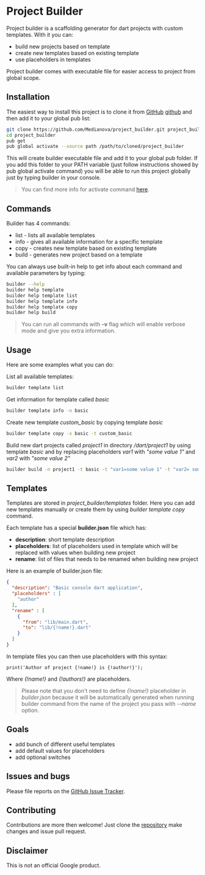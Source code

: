 # Project Builder

Project builder is a scaffolding generator for dart projects with custom templates. With it you can:

- build new projects based on template
- create new templates based on existing template
- use placeholders in templates

Project builder comes with executable file for easier access to project from global scope.

## Installation

The easiest way to install this project is to clone it from [GitHub] [github] and then add it to your global pub list:

```sh
git clone https://github.com/Medianova/project_builder.git project_builder
cd project_builder
pub get
pub global activate --source path /path/to/cloned/project_builder
```

This will create builder executable file and add it to your global pub folder. If you add this folder to your PATH variable (just follow instructions showed by pub global activate command) you will be able to run this project globally just by typing builder in your console.

> You can find more info for activate command [here][pubActivate].

## Commands

Builder has 4 commands:

- list - lists all available templates
- info - gives all available information for a specific template
- copy - creates new template based on existing template
- build - generates new project based on a template

You can always use built-in help to get info about each command and available parameters by typing:

```sh
builder --help
builder help template
builder help template list
builder help template info
builder help template copy
builder help build
```

> You can run all commands with **-v** flag which will enable verbose mode and give you extra information.

## Usage

Here are some examples what you can do:

List all available templates:
```sh
builder template list
```

Get information for template called *basic*
```sh
builder template info -n basic
```

Create new template *custom_basic* by copying template *basic*
```sh
builder template copy -s basic -t custom_basic
```

Build new dart projects called *project1* in directory */dart/project1* by using template *basic* and by replacing placeholders *var1* with *"some value 1"* and *var2* with *"some value 2"*
```sh
builder build -n project1 -t basic -t "var1=some value 1" -t "var2= some value 2" -d "/dart/"
```

## Templates

Templates are stored in *project_builder/templates* folder. Here you can add new templates manually or create them by using *builder template copy* command.

Each template has a special **builder.json** file which has:

* **description**: short template description
* **placeholders**: list of placeholders used in template which will be replaced with values when building new project
* **rename**: list of files that needs to be renamed when building new project

Here is an example of builder.json file:

```json
{
  "description": "Basic console dart application",
  "placeholders" : [
    "author"
  ],
  "rename" : [
    {
      "from": "lib/main.dart",
      "to": "lib/{!name!}.dart"
    }
  ]
}
```

In template files you can then use placeholders with this syntax:

```
print('Author of project {!name!} is {!author!}');
```

Where *{!name!}* and *{!authors!}* are placeholders.

> Please note that you don't need to define *{!name!}* placeholder in *builder.json* because it will be automatically generated when running builder command from the name of the project you pass with *--name* option.

## Goals

* add bunch of different useful templates
* add default values for placeholders
* add optional switches

## Issues and bugs

Please file reports on the [GitHub Issue Tracker][issueTracker].

## Contributing

Contributions are more then welcome! Just clone the [repository][github] make changes and issue pull request.

## Disclaimer

This is not an official Google product.

[github]: <https://github.com/Medianova/project_builder>
[issueTracker]: <https://github.com/Medianova/project_builder/issues>
[pubActivate]: <https://www.dartlang.org/tools/pub/cmd/pub-global.html>
